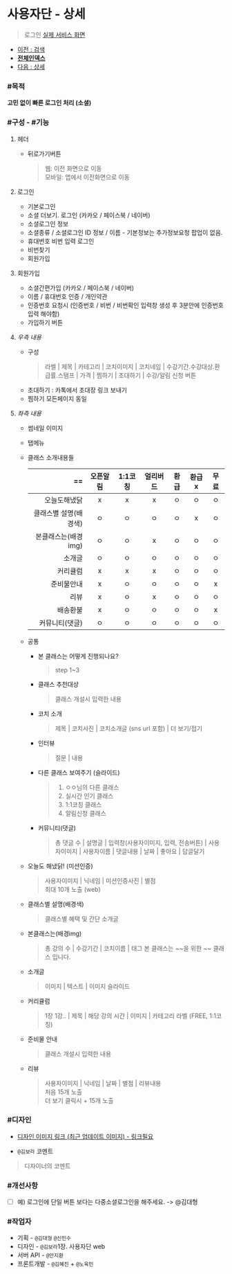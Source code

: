 # 사용자단 - 상세

> 로그인 [실제 서비스 화면](https://www.modooclass.net/modoo/login)



- [이전 : 검색](../search)
- [**전체인덱스**](../../README.md)
- [다음 : 상세](../detail)



### #목적

**고민 없이 빠른 로그인 처리 (소셜)**



### #구성 - #기능

1. 헤더
    - 뒤로가기버튼
        > 웹: 이전 화면으로 이동  
        > 모바일: 앱에서 이전화면으로 이동

1. 로그인
    - 기본로그인
    - 소셜 더보기. 로그인 (카카오 / 페이스북 / 네이버)
    - 소셜로그인 정보
    - 소셜종류 / 소셜로그인 ID 정보 / 이름 - 기본정보는 추가정보요청 팝업이 없음.
    - 휴대번호 비번 입력 로그인
    - 비번찾기
    - 회원가입

1. 회원가입
    - 소셜간편가입 (카카오 / 페이스북 / 네이버)
    - 이름 / 휴대번호 인증 / 개인약관
    - 인증번호 요청시 (인증번호 / 비번 / 비번확인 입력창 생성 후 3분안에 인증번호 입력 해야함)
    - 가입하기 버튼

1. *우측 내용*
    - 구성
        > 라벨 | 제목 | 카테고리 | 코치이미지 | 코치네임 | 수강기간.수강대상.환급률.스탬프 | 가격 | 찜하기 | 초대하기 | 수강/알림 신청 버튼
    - 초대하기 : 카톡에서 초대장 링크 보내기
    - 찜하기 모든페이지 동일
    

1. *좌측 내용*
    - 썸네일 이미지
    - 탭메뉴
    - 클래스 소개내용들
	
        |         ==           | 오픈알림 | 1:1코칭 | 얼리버드 | 환급    | 환급x   | 무료   | 
        |       -----:         | :-----: | :-----: | :-----: | :-----: | :-----: | :-----: |
        | 오늘도해냈닭          |    x    |    x    |    x    |   ㅇ    |   ㅇ    |  ㅇ   |
        | 클래스별 설명(배경색) |    ㅇ    |    ㅇ   |    ㅇ   |   ㅇ    |   x     |  ㅇ   |
        | 본클래스는(배경img)   |    ㅇ   |    ㅇ    |    x    |   ㅇ    |   ㅇ    |  ㅇ   |
        | 소개글               |    ㅇ    |   ㅇ     |    ㅇ  |   ㅇ    |   ㅇ    |  ㅇ   |
        | 커리큘럼             |    x    |    x     |    x    |   ㅇ    |   ㅇ    |  ㅇ   |
        | 준비물안내           |    x    |    ㅇ    |    ㅇ    |   ㅇ    |   ㅇ    |  x   |
        | 리뷰                 |    x    |    ㅇ    |    x    |   ㅇ    |   ㅇ    |  ㅇ   |
        | 배송환불             |    x    |    ㅇ    |    ㅇ    |   ㅇ    |   ㅇ    |  x   |
        | 커뮤니티(댓글)       |    ㅇ   |    ㅇ    |    ㅇ    |   ㅇ    |   ㅇ    |  ㅇ  |

    - 공통
        - 본 클래스는 어떻게 진행되나요?
            > step 1~3
        - 클래스 추천대상
            > 클래스 개설시 입력한 내용
        - 코치 소개
            > 제목 | 코치사진 | 코치소개글 (sns url 포함) | 더 보기/접기
        - 인터뷰  
            > 질문 | 내용
        - 다른 클래스 보여주기 (슬라이드)
            > 1. ㅇㅇ님의 다른 클래스
            > 1. 실시간 인기 클래스
            > 1. 1:1코칭 클래스
            > 1. 알림신청 클래스
        - 커뮤니티(댓글)
            > 총 댓글 수 | 설명글 | 입력창(사용자이미지, 입력, 전송버튼) | 사용자이미지 | 사용자이름 | 댓글내용 | 날짜 | 좋아요 | 답글달기
            

    - 오늘도 해냈닭! (미션인증)        
        > 사용자이미지 | 닉네임 | 미션인증사진 | 별점  
        > 최대 10개 노출 (web)

    - 클래스별 설명(배경색)
        > 클래스별 혜택 및 간단 소개글

    - 본클래스는(배경img)
        > 총 강의 수 | 수강기간 | 코치이름 | 태그
        > 본 클래스는 ~~을 위한 ~~ 클래스 입니다.  
    
    - 소개글
        > 이미지 | 텍스트 | 이미지 슬라이드

    
    
    - 커리큘럼
        > 1장 1강.. | 제목 | 해당 강의 시간 | 이미지 | 카테고리 라벨 (FREE, 1:1코칭)

    - 준비물 안내
        > 클래스 개설시 입력한 내용
    
    - 리뷰  
        > 사용자이미지 | 닉네임 | 날짜 | 별점 | 리뷰내용  
        > 처음 15개 노출  
        > 더 보기 클릭시 + 15개 노출




### #디자인

- [디자인 이미지 링크 (최근 업데이트 이미지) - 링크필요]()

- `@김보라` 코멘트

> 디자이너의 코멘트



### #개선사항

- [ ] 예) 로그인에 단일 버튼 보다는 다중소셜로그인을 해주세요. -> @김대형



### #작업자

- 기획 - `@김대형` `@신민수`
- 디자인 - `@김보라`1장. 사용자단 web
- 서버 API - `@안지환`
- 프론트개발 - `@김혜진` + `@노육민`
